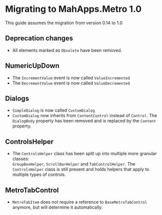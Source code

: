 # Migrating to MahApps.Metro 1.0

This guide assumes the migration from version 0.14 to 1.0

## Deprecation changes
- All elements marked as `Obsolete` have been removed.

## NumericUpDown
- The `IncrementValue` event is now called `ValueIncremented`
- The `DecrementValue` event is now called `ValueDecremented`

## Dialogs
- `SimpleDialog` is now called `CustomDialog`
- `CustomDialog` now inherits from `ContentControl` instead of `Control`. The `DialogBody` property has been removed and is replaced by the `Content` property.

## ControlsHelper
- The `ControlsHelper` class has been split up into multiple more granular classes:  
`GroupBoxHelper`, `ScrollBarHelper` and `TabControlHelper`. The `ControlsHelper` class is still present and holds helpers that apply to multiple types of controls.

## MetroTabControl
- `MetroTabItem` does not require a reference to `BaseMetroTabControl` anymore, but will determine it automatically.